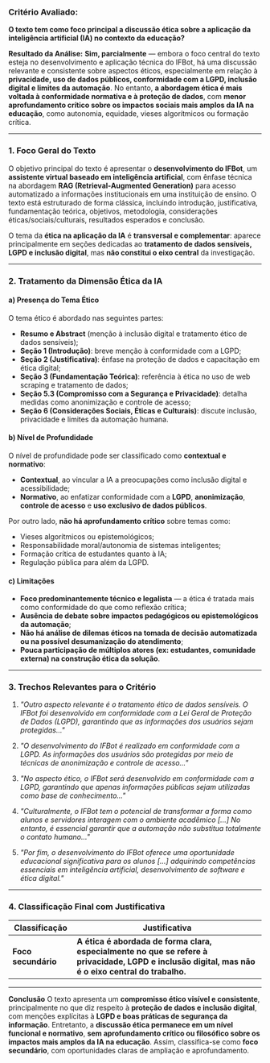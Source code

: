 ### Critério Avaliado:

**O texto tem como foco principal a discussão ética sobre a aplicação da inteligência artificial (IA) no contexto da educação?**

**Resultado da Análise:**
**Sim, parcialmente** — embora o foco central do texto esteja no desenvolvimento e aplicação técnica do IFBot, há uma discussão relevante e consistente sobre aspectos éticos, especialmente em relação à **privacidade, uso de dados públicos, conformidade com a LGPD, inclusão digital e limites da automação**. No entanto, **a abordagem ética é mais voltada à conformidade normativa e à proteção de dados**, com **menor aprofundamento crítico sobre os impactos sociais mais amplos da IA na educação**, como autonomia, equidade, vieses algorítmicos ou formação crítica.

---

### 1. Foco Geral do Texto

O objetivo principal do texto é apresentar o **desenvolvimento do IFBot**, um **assistente virtual baseado em inteligência artificial**, com ênfase técnica na abordagem **RAG (Retrieval-Augmented Generation)** para acesso automatizado a informações institucionais em uma instituição de ensino. O texto está estruturado de forma clássica, incluindo introdução, justificativa, fundamentação teórica, objetivos, metodologia, considerações éticas/sociais/culturais, resultados esperados e conclusão.

O tema da **ética na aplicação da IA** é **transversal e complementar**: aparece principalmente em seções dedicadas ao **tratamento de dados sensíveis, LGPD e inclusão digital**, mas **não constitui o eixo central** da investigação.

---

### 2. Tratamento da Dimensão Ética da IA

#### a) Presença do Tema Ético

O tema ético é abordado nas seguintes partes:

* **Resumo e Abstract** (menção à inclusão digital e tratamento ético de dados sensíveis);
* **Seção 1 (Introdução)**: breve menção à conformidade com a LGPD;
* **Seção 2 (Justificativa)**: ênfase na proteção de dados e capacitação em ética digital;
* **Seção 3 (Fundamentação Teórica)**: referência à ética no uso de web scraping e tratamento de dados;
* **Seção 5.3 (Compromisso com a Segurança e Privacidade)**: detalha medidas como anonimização e controle de acesso;
* **Seção 6 (Considerações Sociais, Éticas e Culturais)**: discute inclusão, privacidade e limites da automação humana.

#### b) Nível de Profundidade

O nível de profundidade pode ser classificado como **contextual e normativo**:

* **Contextual**, ao vincular a IA a preocupações como inclusão digital e acessibilidade;
* **Normativo**, ao enfatizar conformidade com a **LGPD**, **anonimização**, **controle de acesso** e **uso exclusivo de dados públicos**.

Por outro lado, **não há aprofundamento crítico** sobre temas como:

* Vieses algorítmicos ou epistemológicos;
* Responsabilidade moral/autonomia de sistemas inteligentes;
* Formação crítica de estudantes quanto à IA;
* Regulação pública para além da LGPD.

#### c) Limitações

* **Foco predominantemente técnico e legalista** — a ética é tratada mais como conformidade do que como reflexão crítica;
* **Ausência de debate sobre impactos pedagógicos ou epistemológicos da automação**;
* **Não há análise de dilemas éticos na tomada de decisão automatizada ou na possível desumanização do atendimento**;
* **Pouca participação de múltiplos atores (ex: estudantes, comunidade externa) na construção ética da solução**.

---

### 3. Trechos Relevantes para o Critério

1. *"Outro aspecto relevante é o tratamento ético de dados sensíveis. O IFBot foi desenvolvido em conformidade com a Lei Geral de Proteção de Dados (LGPD), garantindo que as informações dos usuários sejam protegidas..."*

2. *"O desenvolvimento do IFBot é realizado em conformidade com a LGPD. As informações dos usuários são protegidas por meio de técnicas de anonimização e controle de acesso..."*

3. *"No aspecto ético, o IFBot será desenvolvido em conformidade com a LGPD, garantindo que apenas informações públicas sejam utilizadas como base de conhecimento..."*

4. *"Culturalmente, o IFBot tem o potencial de transformar a forma como alunos e servidores interagem com o ambiente acadêmico \[...] No entanto, é essencial garantir que a automação não substitua totalmente o contato humano..."*

5. *"Por fim, o desenvolvimento do IFBot oferece uma oportunidade educacional significativa para os alunos \[...] adquirindo competências essenciais em inteligência artificial, desenvolvimento de software e ética digital."*

---

### 4. Classificação Final com Justificativa

| Classificação       | Justificativa                                                                                                                                       |
| ------------------- | --------------------------------------------------------------------------------------------------------------------------------------------------- |
| **Foco secundário** | **A ética é abordada de forma clara, especialmente no que se refere à privacidade, LGPD e inclusão digital, mas não é o eixo central do trabalho.** |

---

**Conclusão**
O texto apresenta um **compromisso ético visível e consistente**, principalmente no que diz respeito à **proteção de dados e inclusão digital**, com menções explícitas à **LGPD e boas práticas de segurança da informação**. Entretanto, a **discussão ética permanece em um nível funcional e normativo**, **sem aprofundamento crítico ou filosófico sobre os impactos mais amplos da IA na educação**. Assim, classifica-se como **foco secundário**, com oportunidades claras de ampliação e aprofundamento.
